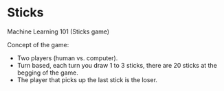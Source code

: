 # Sticks
Machine Learning 101 (Sticks game)

Concept of the game: 
 -	Two players (human vs. computer).
 -	Turn based, each turn you draw 1 to 3 sticks, there are 20 sticks at the begging of the game.
 -	The player that picks up the last stick is the loser.



